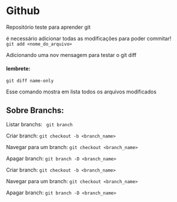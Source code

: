 # Github

Repositório teste para aprender git

é necessário adicionar todas as modificações para poder commitar!  
```git add <nome_do_arquivo>```

Adicionando uma nov mensagem para testar o git diff

#### lembrete: 
```git diff name-only```

Esse comando mostra em lista todos os arquivos modificados

## Sobre Branchs:
Listar branchs:
``` git branch```

Criar branch:
```git checkout -b <branch_name>```

Navegar para um branch:
```git checkout <branch_name>```

Apagar branch:
```git branch -D <branch_name>```

Criar branch:
```git checkout -b <branch_name>```

Navegar para um branch:
```git checkout <branch_name>```

Apagar branch:
```git branch -D <branch_name>```

